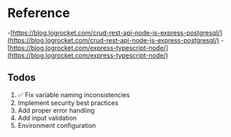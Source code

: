 
# Reference

-[https://blog.logrocket.com/crud-rest-api-node-js-express-postgresql/](https://blog.logrocket.com/crud-rest-api-node-js-express-postgresql/)
-[https://blog.logrocket.com/express-typescript-node/](https://blog.logrocket.com/express-typescript-node/)

## Todos

1. ✅ Fix variable naming inconsistencies
2. Implement security best practices
3. Add proper error handling
4. Add input validation
5. Environment configuration